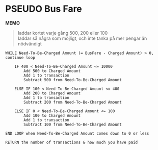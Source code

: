 # PSEUDO Bus Fare

__MEMO__

> laddar kortet varje gång 500, 200 eller 100</br>
> laddar så några som möjligt, och inte tanka på mer pengar än nödvändigt</br>

```Pseudo
WHILE Need-To-Be-Charged Amount (= BusFare - Charged Amount) > 0, continue loop

    IF 400 < Need-To-Be-Charged Amount <= 10000
        Add 500 to Charged Amount
        Add 1 to transaction
        Subtract 500 from Need-To-Be-Charged Amount
        
    ELSE IF 100 < Need-To-Be-Charged Amount <= 400
        Add 200 to Charged Amount
        Add 1 to transaction
        Subtract 200 from Need-To-Be-Charged Amount
        
    ELSE IF 0 < Need-To-Be-Charged Amount <= 100
        Add 100 to Charged Amount
        Add 1 to transaction
        Subtract 100 from Need-To-Be-Charged Amount
    
END LOOP when Need-To-Be-Charged Amount comes down to 0 or less

RETURN the number of transactions & how much you have paid
```
